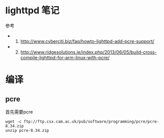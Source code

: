 # lighttpd 笔记

参考

* 1. http://www.cyberciti.biz/faq/howto-lighttpd-add-pcre-support/
* 2. http://www.ridgesolutions.ie/index.php/2013/06/05/build-cross-compile-lighttpd-for-arm-linux-with-pcre/
# 编译

## pcre

首先需要pcre


```
wget -c ftp://ftp.csx.cam.ac.uk/pub/software/programming/pcre/pcre-8.34.zip
unzip pcre-8.34.zip
```